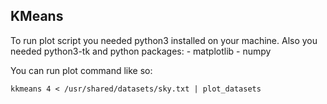 ## KMeans

To run plot script you needed python3 installed on your machine.
Also you needed python3-tk and python packages:
    - matplotlib
    - numpy

You can run plot command like so:
```
kkmeans 4 < /usr/shared/datasets/sky.txt | plot_datasets
```
